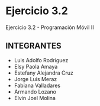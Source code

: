# Ejercicio 3.2
Ejercicio 3.2 - Programación Móvil II

## INTEGRANTES
- Luis Adolfo Rodriguez
- Elsy Paola Amaya
- Estefany Alejandra Cruz
- Jorge Luis Meraz
- Fabiana Valladares
- Armando Lozano
- Elvin Joel Molina
